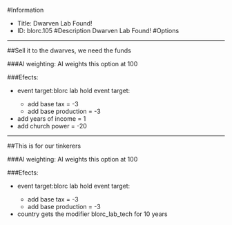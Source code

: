 #Information
 - Title: Dwarven Lab Found!
 - ID: blorc.105
#Description
Dwarven Lab Found!
#Options

___
##Sell it to the dwarves, we need the funds

###AI weighting:
AI weights this option at 100


###Efects:<ul><li>event target:blorc lab hold event target:</li><ul><li>add base tax = -3</li><li>add base production = -3</li></ul><li>add years of income = 1</li><li>add church power = -20</li></ul>

___
##This is for our tinkerers

###AI weighting:
AI weights this option at 100


###Efects:<ul><li>event target:blorc lab hold event target:</li><ul><li>add base tax = -3</li><li>add base production = -3</li></ul><li>country gets the modifier blorc_lab_tech for 10 years</li></ul>
